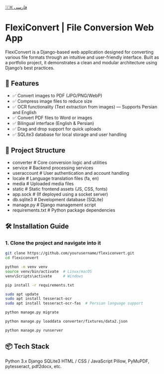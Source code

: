 [🇮🇷 فارسی](README-fa.md)

# FlexiConvert | File Conversion Web App

FlexiConvert is a Django-based web application designed for converting various file formats through an intuitive and user-friendly interface. Built as a portfolio project, it demonstrates a clean and modular architecture using Django’s best practices.

## 🚀 Features

- ✅ Convert images to PDF (JPG/PNG/WebP)
- ✅ Compress image files to reduce size
- ✅ OCR functionality (Text extraction from images) — Supports Persian and English
- ✅ Convert PDF files to Word or images
- ✅ Bilingual interface (English & Persian)
- ✅ Drag and drop support for quick uploads
- ✅ SQLite3 database for local storage and user handling

## 🧩 Project Structure

- converter # Core conversion logic and utilities
- service # Backend processing services
- useraccount # User authentication and account handling
- locale # Language translation files (fa, en)
- media # Uploaded media files
- static # Static frontend assets (JS, CSS, fonts)
- app.sock # (If deployed using a socket server)
- db.sqlite3 # Development database (SQLite)
- manage.py # Django management script
- requirements.txt # Python package dependencies


## 🛠️ Installation Guide

### 1. Clone the project and navigate into it

```bash
git clone https://github.com/yourusername/flexiconvert.git
cd flexiconvert

python -m venv venv
source venv/bin/activate  # Linux/macOS
venv\Scripts\activate     # Windows

pip install -r requirements.txt

sudo apt update
sudo apt install tesseract-ocr
sudo apt install tesseract-ocr-fas  # Persian language support

python manage.py migrate

python manage.py loaddata converter/fixtures/data2.json

python manage.py runserver

```

## 📦 Tech Stack

Python 3.x
Django
SQLite3
HTML / CSS / JavaScript
Pillow, PyMuPDF, pytesseract, pdf2docx, etc.

